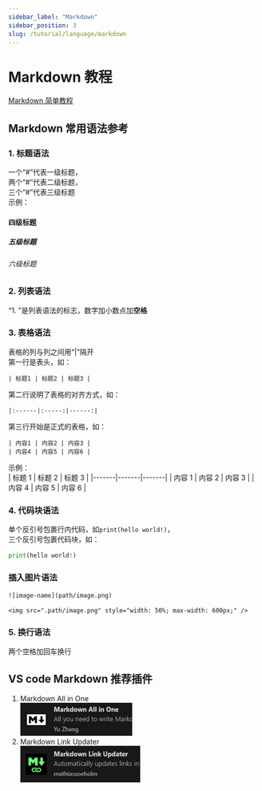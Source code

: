 ```yaml
---
sidebar_label: "Markdown"
sidebar_position: 3
slug: /tutorial/language/markdown
---
```


# Markdown 教程

[Markdown 简单教程](https://www.bilibili.com/video/BV1si4y1472o/?share_source=copy_web&vd_source=7f54efe1da20c04e64d8b69684311984)

## Markdown 常用语法参考

### 1. 标题语法

一个“#”代表一级标题，  
两个“#”代表二级标题，  
三个“#”代表三级标题  
示例：

#### 四级标题

##### 五级标题

###### 六级标题

### 2. 列表语法

“1. ”是列表语法的标志，数字加小数点加**空格**

### 3. 表格语法

表格的列与列之间用“|”隔开  
第一行是表头，如：

```
| 标题1 | 标题2 | 标题3 |
```

第二行说明了表格的对齐方式，如：

```
|:------|:-----:|------:|
```

第三行开始是正式的表格，如：

```
| 内容1 | 内容2 | 内容3 |
| 内容4 | 内容5 | 内容6 |
```

示例：  
| 标题 1 | 标题 2 | 标题 3 |
|-------|-------|-------|
| 内容 1 | 内容 2 | 内容 3 |
| 内容 4 | 内容 5 | 内容 6 |

### 4. 代码块语法

单个反引号包裹行内代码，如`print(hello world!)`，  
三个反引号包裹代码块，如：

```python
print(hello world!)
```

### 插入图片语法

```
![image-name](path/image.png)
```

```
<img src=".path/image.png" style="width: 50%; max-width: 600px;" />
```

### 5. 换行语法

两个空格加回车换行

## VS code Markdown 推荐插件

1. Markdown All in One  
   ![alt text](../../../src/image/t_image22.png)
2. Markdown Link Updater  
   ![alt text](../../../src/image/t_image21.png)
